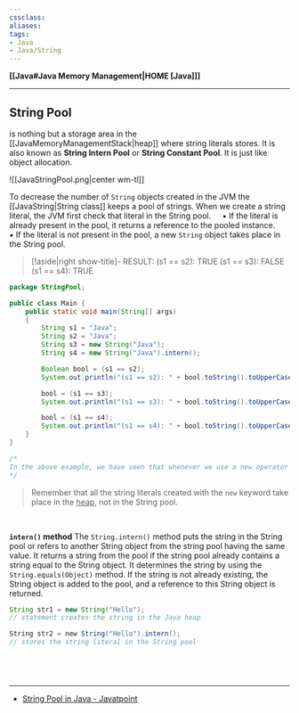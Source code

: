 ```yaml
---
cssclass:
aliases:
tags:
- Java
- Java/String 
---
```

**[[Java#Java Memory Management|HOME [Java]]]**

---
## String Pool
is nothing but a storage area in the [[JavaMemoryManagementStack|heap]] where string literals stores. It is also known as **String Intern Pool** or **String Constant Pool**. It is just like object allocation.

![[JavaStringPool.png|center wm-tl]]

To decrease the number of `String` objects created in the JVM the [[JavaString|String class]] keeps a pool of strings. When we create a string literal, the JVM first check that literal in the String pool.
$\quad$▪ If the literal is already present in the pool, it returns a reference to the pooled instance.
$\quad$▪ If the literal is not present in the pool, a new `String` object takes place in the String pool.

>[!aside|right show-title]- RESULT:
> (s1 == s2): TRUE
> (s1 == s3): FALSE
> (s1 == s4): TRUE
```java
package StringPool;

public class Main {
    public static void main(String[] args)
    {
        String s1 = "Java";
        String s2 = "Java";
        String s3 = new String("Java");
        String s4 = new String("Java").intern();

        Boolean bool = (s1 == s2);
        System.out.println("(s1 == s2): " + bool.toString().toUpperCase());

        bool = (s1 == s3);
        System.out.println("(s1 == s3): " + bool.toString().toUpperCase());

        bool = (s1 == s4);
        System.out.println("(s1 == s4): " + bool.toString().toUpperCase());
    }
}

/*
In the above example, we have seen that whenever we use a new operator to create a string it creates a new string object in the Java heap. We can forcefully stop this feature by using the intern() method of the String class.
*/

```
> Remember that all the string literals created with the `new` keyword take place in the <u>heap</u>, not in the String pool.

<br>

**`intern()` method**
The `String.intern()` method puts the string in the String pool or refers to another String object from the string pool having the same value. It returns a string from the pool if the string pool already contains a string equal to the String object. It determines the string by using the `String.equals(Object)` method. If the string is not already existing, the String object is added to the pool, and a reference to this String object is returned.
```java
String str1 = new String("Hello");
// statement creates the string in the Java heap

String str2 = new String("Hello").intern();
// stores the string literal in the String pool
```

<br>

# 
---
- [String Pool in Java - Javatpoint](https://www.javatpoint.com/string-pool-in-java)